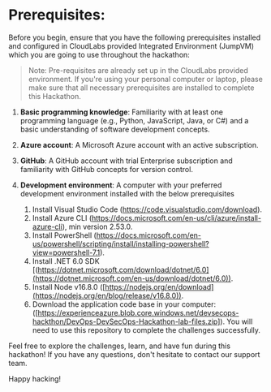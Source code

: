 # Prerequisites:

Before you begin, ensure that you have the following prerequisites installed and configured in CloudLabs provided Integrated Environment (JumpVM) which you are going to use throughout the hackathon:
     
> Note: Pre-requisites are already set up in the CloudLabs provided environment. If you're using your personal computer or laptop, please make sure that all necessary prerequisites are installed to complete this Hackathon.

1. **Basic programming knowledge**: Familiarity with at least one programming language (e.g., Python, JavaScript, Java, or C#) and a basic understanding of software development concepts.

1. **Azure account**: A Microsoft Azure account with an active subscription.

1. **GitHub**: A GitHub account with trial Enterprise subscription and familiarity with GitHub concepts for version control.

1. **Development environment**: A computer with your preferred development environment installed with the below prerequisites

   1. Install Visual Studio Code (https://code.visualstudio.com/download).
   1. Install Azure CLI (https://docs.microsoft.com/en-us/cli/azure/install-azure-cli), min version 2.53.0.
   1. Install PowerShell (https://docs.microsoft.com/en-us/powershell/scripting/install/installing-powershell?view=powershell-7.1).
   1. Install .NET 6.0 SDK [(https://dotnet.microsoft.com/download/dotnet/6.0](https://dotnet.microsoft.com/en-us/download/dotnet/6.0)).
   1. Install Node v16.8.0  ([https://nodejs.org/en/download](https://nodejs.org/en/blog/release/v16.8.0)).
   2. Download the application code base in your computer: ([https://experienceazure.blob.core.windows.net/devsecops-hackthon/DevOps-DevSecOps-Hackathon-lab-files.zip]). You will need to use this repository to complete the challenges successfully.

Feel free to explore the challenges, learn, and have fun during this hackathon! If you have any questions, don't hesitate to contact our support team. 

Happy hacking!


